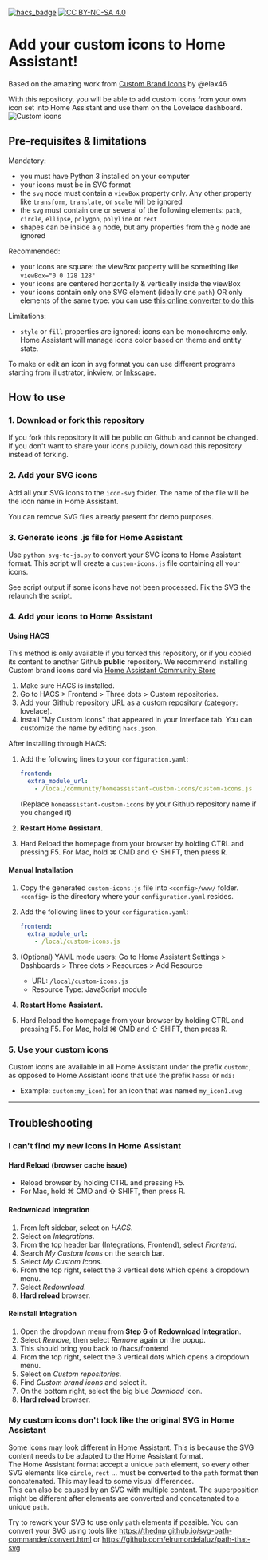 
[![hacs_badge](https://img.shields.io/badge/HACS-Integration-41BDF5.svg)](https://github.com/hacs/integration)
[![CC BY-NC-SA 4.0][cc-by-nc-sa-shield]][cc-by-nc-sa]

[cc-by-nc-sa]: http://creativecommons.org/licenses/by-nc-sa/4.0/
[cc-by-nc-sa-image]: https://licensebuttons.net/l/by-nc-sa/4.0/88x31.png
[cc-by-nc-sa-shield]: https://img.shields.io/badge/License-CC%20BY--NC--SA%204.0-lightgrey.svg

# Add your custom icons to Home Assistant!

Based on the amazing work from [Custom Brand Icons](https://github.com/elax46/custom-brand-icons) by @elax46 

With this repository, you will be able to add custom icons from your own icon set into Home Assistant and use them on the Lovelace dashboard.
![Custom icons](https://raw.githubusercontent.com/mathoudebine/homeassistant-custom-icons/master/resources/custom-icons.png)

## Pre-requisites & limitations

Mandatory:
* you must have Python 3 installed on your computer
* your icons must be in SVG format
* the `svg` node must contain a `viewBox` property only. Any other property like `transform`, `translate`, or `scale` will be ignored
* the `svg` must contain one or several of the following elements: `path`, `circle`, `ellipse`, `polygon`, `polyline` or `rect`
* shapes can be inside a `g` node, but any properties from the `g` node are ignored

Recommended:
* your icons are square: the viewBox property will be something like `viewBox="0 0 128 128"`
* your icons are centered horizontally & vertically inside the viewBox
* your icons contain only one SVG element (ideally one `path`) OR only elements of the same type: you can use [this online converter to do this](https://thednp.github.io/svg-path-commander/convert.html)

Limitations:
* `style` or `fill` properties are ignored: icons can be monochrome only. Home Assistant will manage icons color based on theme and entity state.

To make or edit an icon in svg format you can use different programs starting from illustrator, inkview, or [Inkscape](https://inkscape.org/).

## How to use

### 1. Download or fork this repository

If you fork this repository it will be public on Github and cannot be changed. 
If you don't want to share your icons publicly, download this repository instead of forking.

### 2. Add your SVG icons

Add all your SVG icons to the `icon-svg` folder. The name of the file will be the icon name in Home Assistant.

You can remove SVG files already present for demo purposes.

### 3. Generate icons .js file for Home Assistant

Use `python svg-to-js.py` to convert your SVG icons to Home Assistant format. This script will create a `custom-icons.js` file containing all your icons.

See script output if some icons have not been processed. Fix the SVG the relaunch the script.

### 4. Add your icons to Home Assistant

#### Using HACS

This method is only available if you forked this repository, or if you copied its content to another Github **public** repository.
We recommend installing Custom brand icons card via [Home Assistant Community Store](https://hacs.xyz)

1. Make sure HACS is installed.
2. Go to HACS > Frontend > Three dots > Custom repositories.
3. Add your Github repository URL as a custom repository (category: lovelace).
4. Install "My Custom Icons" that appeared in your Interface tab. You can customize the name by editing `hacs.json`.

After installing through HACS:
1. Add the following lines to your `configuration.yaml`:

    ```yaml
    frontend:
      extra_module_url:
        - /local/community/homeassistant-custom-icons/custom-icons.js
    ```
   (Replace `homeassistant-custom-icons` by your Github repository name if you changed it)

2. **Restart Home Assistant.**

3. Hard Reload the homepage from your browser by holding CTRL and pressing F5. For Mac, hold ⌘ CMD and ⇧ SHIFT, then press R.

#### Manual Installation

1. Copy the generated `custom-icons.js` file into `<config>/www/` folder. `<config>` is the directory where your `configuration.yaml` resides.

2. Add the following lines to your `configuration.yaml`:

    ```yaml
    frontend:
      extra_module_url:
        - /local/custom-icons.js
    ```

3. (Optional) YAML mode users: Go to Home Assistant Settings > Dashboards > Three dots > Resources > Add Resource  
   * URL: `/local/custom-icons.js`  
   * Resource Type: JavaScript module  

4. **Restart Home Assistant.**

5. Hard Reload the homepage from your browser by holding CTRL and pressing F5. For Mac, hold ⌘ CMD and ⇧ SHIFT, then press R.

### 5. Use your custom icons

Custom icons are available in all Home Assistant under the prefix `custom:`, as opposed to Home Assistant icons that use the prefix `hass:` or `mdi:`
- Example: `custom:my_icon1` for an icon that was named `my_icon1.svg`

---
## Troubleshooting

### I can't find my new icons in Home Assistant

#### Hard Reload (browser cache issue)
- Reload browser by holding CTRL and pressing F5.
- For Mac, hold ⌘ CMD and ⇧ SHIFT, then press R.

#### Redownload Integration
1. From left sidebar, select on *HACS*.
2. Select on *Integrations*.
3. From the top header bar (Integrations, Frontend), select *Frontend*.
4. Search *My Custom Icons* on the search bar.
5. Select *My Custom Icons*.
6. From the top right, select the 3 vertical dots which opens a dropdown menu.
7. Select *Redownload*.
8. **Hard reload** browser.

#### Reinstall Integration
1. Open the dropdown menu from **Step 6** of **Redownload Integration**.
2. Select *Remove*, then select *Remove* again on the popup.
3. This should bring you back to /hacs/frontend
4. From the top right, select the 3 vertical dots which opens a dropdown menu.
5. Select on *Custom repositories*.
6. Find *Custom brand icons* and select it.
7. On the bottom right, select the big blue *Download* icon.
8. **Hard reload** browser.

### My custom icons don't look like the original SVG in Home Assistant

Some icons may look different in Home Assistant. This is because the SVG content needs to be adapted to the Home Assistant format.  
The Home Assistant format accept a unique `path` element, so every other SVG elements like `circle`, `rect` ... must be converted to the `path` format then concatenated. This may lead to some visual differences.  
This can also be caused by an SVG with multiple content. The superposition might be different after elements are converted and concatenated to a unique `path`.

Try to rework your SVG to use only `path` elements if possible.
You can convert your SVG using tools like https://thednp.github.io/svg-path-commander/convert.html or https://github.com/elrumordelaluz/path-that-svg